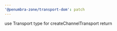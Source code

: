 ```yaml
---
'@penumbra-zone/transport-dom': patch
---
```


use Transport type for createChannelTransport return
